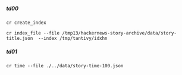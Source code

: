 
##### td00

```
cr create_index

cr index_file --file /tmp13/hackernews-story-archive/data/story-title.json  --index /tmp/tantivy/idxhn
```

##### td01

```
cr time --file ./../data/story-time-100.json
```
